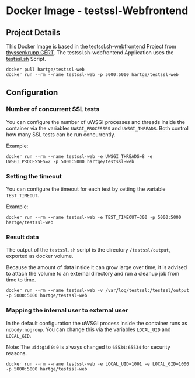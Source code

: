 # Docker Image - testssl-Webfrontend

## Project Details

This Docker Image is based in the [testssl.sh-webfrontend](https://github.com/TKCERT/testssl.sh-webfrontend) Project from [thyssenkrupp CERT](https://github.com/TKCERT).
The testssl.sh-webfrontend Application uses the [testssl.sh](https://github.com/drwetter/testssl.sh) Script.

```
docker pull hartge/testssl-web
docker run --rm --name testssl-web -p 5000:5000 hartge/testssl-web
```

## Configuration

### Number of concurrent SSL tests

You can configure the number of uWSGI processes and threads inside the container via the variables `UWSGI_PROCESSES` and `UWSGI_THREADS`. Both control how many SSL tests can be run concurrently.

Example:

```
docker run --rm --name testssl-web -e UWSGI_THREADS=8 -e UWSGI_PROCESSES=2 -p 5000:5000 hartge/testssl-web
```

### Setting the timeout

You can configure the timeout for each test by setting the variable `TEST_TIMEOUT`.

Example:

```
docker run --rm --name testssl-web -e TEST_TIMEOUT=300 -p 5000:5000 hartge/testssl-web
```

### Result data

The output of the `testssl.sh` script is the directory `/testssl/output`, exported as docker volume.

Because the amount of data inside it can grow large over time, it is advised to attach the volume to an external directory and run a cleanup job from time to time.

```
docker run --rm --name testssl-web -v /var/log/testssl:/testssl/output -p 5000:5000 hartge/testssl-web
```

### Mapping the internal user to external user

In the default configuration the uWSGI process inside the container runs as `nobody:nogroup`. You can change this via the variables `LOCAL_UID` and `LOCAL_GID`.

Note: The `uid:gid` `0:0` is always changed to `65534:65534` for security reasons.

```
docker run --rm --name testssl-web -e LOCAL_UID=1001 -e LOCAL_GID=1000 -p 5000:5000 hartge/testssl-web

```

